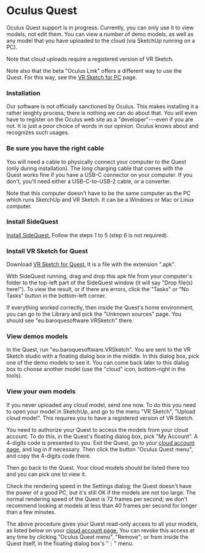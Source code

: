 # Oculus Quest

Oculus Quest support is in progress.  Currently, you can only use it to view
models, not edit them.  You can view a number of demo models, as well as any
model that you have uploaded to the cloud (via SketchUp running on a PC).

Note that cloud uploads require a registered version of VR Sketch.

Note also that the beta "Oculus Link" offers a different way to use the Quest.
For this way, see the <a href="docs-getting-started.html">VR Sketch for PC</a> page.


### Installation

Our software is not officially sanctioned by Oculus.  This makes installing it
a rather lenghty process; there is nothing we can do about that.  You will even
have to register on the Oculus web site as a "developer"---even if you are not.
It is just a poor choice of words in our opinion.  Oculus knows about and
recognizes such usages.


### Be sure you have the right cable

You will need a cable to physically connect your computer to the Quest (only
during installation).  The long charging cable that comes with the Quest works
fine if you have a USB-C connector on your computer.  If you don't, you'll need
either a USB-C-to-USB-2 cable, or a converter.

Note that this computer doesn't have to be the same computer as the PC which
runs SketchUp and VR Sketch.  It can be a Windows or Mac or Linux computer.


### Install SideQuest

<a href="https://sidequestvr.com/#/setup-howto">Install SideQuest.</a>  Follow
the steps 1 to 5 (step 6 is not required).


### Install VR Sketch for Quest

Download <a href="downloads.html">VR Sketch for Quest.</a>  It is a file with
the extension ".apk".

With SideQuest running, drag and drop this apk file from your computer's folder
to the top-left part of the SideQuest window (it will say "Drop file(s)
here!"). To view the result, or if there are errors, click the "Tasks" or "No
Tasks" button in the bottom-left corner.

If everything worked correctly, then inside the Quest's home environment, you
can go to the Library and pick the "Unknown sources" page.  You should see
"eu.baroquesoftware.VRSketch" there.


### View demos models

In the Quest, run "eu.baroquesoftware.VRSketch".  You are sent to the VR Sketch
studio with a floating dialog box in the middle.  In this dialog box, pick one
of the demo models to see it. You can come back later to this dialog box to
choose another model (use the "cloud" icon, bottom-right in the tools).


### View your own models

If you never uploaded any cloud model, send one now.  To do this you need to
open your model in SketchUp, and go to the menu "VR Sketch", "Upload cloud
model".  This requires you to have a registered version of VR Sketch.

You need to authorize your Quest to access the models from your cloud account.
To do this, in the Quest's floating dialog box, pick "My Account".  A 4-digits
code is presented to you.  Exit the Quest, go to your <a
href="https://vrsketch.eu/cloud.html">cloud account page,</a> and log in if
necessary.  Then click the button "Oculus Quest menu", and copy the 4-digits
code there.

Then go back to the Quest.  Your cloud models should be listed there too and
you can pick one to view it.

Check the rendering speed in the Settings dialog; the Quest doesn't have the
power of a good PC, but it's still OK if the models are not too large.  The
normal rendering speed of the Quest is 72 frames per second; we don't recommend
looking at models at less than 40 frames per second for longer than a few
minutes.

The above procedure gives your Quest read-only access to all your models, as
listed below on your <a href="https://vrsketch.eu/cloud.html">cloud account
page.</a>  You can revoke this access at any time by clicking "Oculus Quest
menu", "Remove"; or from inside the Quest itself, in the floating dialog box's
"⋮" menu.
